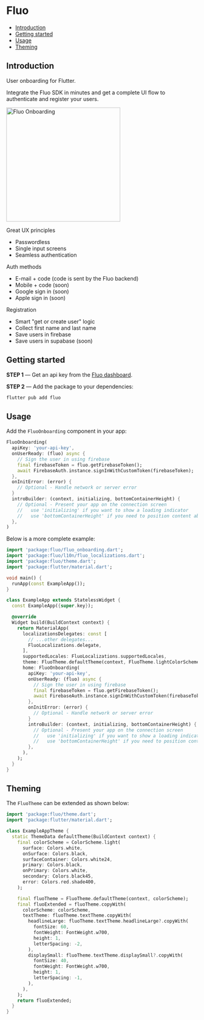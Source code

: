 # Fluo

- [Introduction](#introduction)
- [Getting started](#getting-started)
- [Usage](#usage)
- [Theming](#theming)

## Introduction

User onboarding for Flutter.

Integrate the Fluo SDK in minutes and get a complete UI flow to authenticate and register your users.

<img src="https://fluo.dev/img/fluo-onboarding-screenshot.png" alt="Fluo Onboarding" width="300">

Great UX principles

- Passwordless
- Single input screens
- Seamless authentication

Auth methods

- E-mail + code (code is sent by the Fluo backend)
- Mobile + code (soon)
- Google sign in (soon)
- Apple sign in (soon)

Registration

- Smart "get or create user" logic
- Collect first name and last name
- Save users in firebase
- Save users in supabase (soon)

## Getting started

**STEP 1** — Get an api key from the [Fluo dashboard](https://dashboard.fluo.dev/signup).

**STEP 2** — Add the package to your dependencies:

```bash
flutter pub add fluo
```

## Usage

Add the `FluoOnboarding` component in your app:

```dart
FluoOnboarding(
  apiKey: 'your-api-key',
  onUserReady: (fluo) async {
    // Sign the user in using firebase
    final firebaseToken = fluo.getFirebaseToken();
    await FirebaseAuth.instance.signInWithCustomToken(firebaseToken);
  },
  onInitError: (error) {
    // Optional - Handle network or server error
  }
  introBuilder: (context, initializing, bottomContainerHeight) {
    // Optional - Present your app on the connection screen
    //   use 'initializing' if you want to show a loading indicator
    //   use 'bottomContainerHeight' if you need to position content above the buttons
  },
)
```

Below is a more complete example:

```dart
import 'package:fluo/fluo_onboarding.dart';
import 'package:fluo/l10n/fluo_localizations.dart';
import 'package:fluo/theme.dart';
import 'package:flutter/material.dart';

void main() {
  runApp(const ExampleApp());
}

class ExampleApp extends StatelessWidget {
  const ExampleApp({super.key});

  @override
  Widget build(BuildContext context) {
    return MaterialApp(
      localizationsDelegates: const [
        // ...other delegates...
        FluoLocalizations.delegate,
      ],
      supportedLocales: FluoLocalizations.supportedLocales,
      theme: FluoTheme.defaultTheme(context, FluoTheme.lightColorScheme),
      home: FluoOnboarding(
        apiKey: 'your-api-key',
        onUserReady: (fluo) async {
          // Sign the user in using firebase
          final firebaseToken = fluo.getFirebaseToken();
          await FirebaseAuth.instance.signInWithCustomToken(firebaseToken);
        },
        onInitError: (error) {
          // Optional - Handle network or server error
        }
        introBuilder: (context, initializing, bottomContainerHeight) {
          // Optional - Present your app on the connection screen
          //   use 'initializing' if you want to show a loading indicator
          //   use 'bottomContainerHeight' if you need to position content above the buttons
        },
      ),
    );
  }
}
```

## Theming

The `FluoTheme` can be extended as shown below:

```dart
import 'package:fluo/theme.dart';
import 'package:flutter/material.dart';

class ExampleAppTheme {
  static ThemeData defaultTheme(BuildContext context) {
    final colorScheme = ColorScheme.light(
      surface: Colors.white,
      onSurface: Colors.black,
      surfaceContainer: Colors.white24,
      primary: Colors.black,
      onPrimary: Colors.white,
      secondary: Colors.black45,
      error: Colors.red.shade400,
    );

    final fluoTheme = FluoTheme.defaultTheme(context, colorScheme);
    final fluoExtended = fluoTheme.copyWith(
      colorScheme: colorScheme,
      textTheme: fluoTheme.textTheme.copyWith(
        headlineLarge: fluoTheme.textTheme.headlineLarge?.copyWith(
          fontSize: 60,
          fontWeight: FontWeight.w700,
          height: 1,
          letterSpacing: -2,
        ),
        displaySmall: fluoTheme.textTheme.displaySmall?.copyWith(
          fontSize: 40,
          fontWeight: FontWeight.w700,
          height: 1,
          letterSpacing: -1,
        ),
      ),
    );
    return fluoExtended;
  }
}
```
